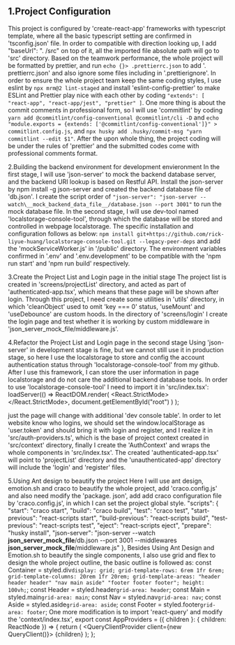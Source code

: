 ## 1.Project Configuration

This project is configured by 'create-react-app' frameworks with typescript template, where all the basic typescript
setting are confirmed in 'tsconfig.json' file. In order to compatible with direction looking up, I add "baseUrl": ".
/src" on top of it, all the imported file absolute path will go to 'src' directory. Based on the teamwork
performance, the whole project will be formatted by prettier, and run `echo {}> .prettierrc.json` to add '.
prettierrc.json' and also ignore some files including in '.prettierignore'. In order to ensure the whole project
team keep the same coding styles, I use eslint by `npx mrm@2 lint-staged` and install 'eslint-config-prettier' to
make ESLint and Prettier play nice with each other by coding `"extends": [ "react-app", "react-app/jest", "prettier" ]`.
One more thing is about the commit comments in professional form, so I will use 'commitlint' by coding `yarn add @commitlint/config-conventional @commitlint/cli -D` and `echo "module.exports = {extends: ['@commitlint/config-conventional']}" > commitlint.config.js`, and `npx husky add .husky/commit-msg "yarn commitlint --edit $1"`. After the upon whole thing, the project coding will be under the rules of 'prettier' and the submitted
codes come with professional comments format.

2.Building the backend environment for development envieronment
In the first stage, I will use 'json-server' to mock the backend database server, and the backend URI lookup is
based on Restful API. Install the json-server by npm install -g json-server and created the backend database file of
'db.json'. I create the script order of `"json-server": "json-server --watch\__mock_backend_data_file__/database.json --port 3001"` to run the mock database file.
In the second stage, I will use dev-tool named 'localstorage-console-tool', through which the database will be
stored and controlled in webpage localstorage. The specific installation and configuration follows as below: `npm install git+https://github.com/rick-liyue-huang/localstorage-console-tool.git --legacy-peer-deps` and add the
'mockServiceWorker.js' in '/public' directory. The environment variables confirmed in '.env' and '.env.development'
to be compatible with the 'npm run start' and 'npm run build' respectively.

3.Create the Project List and Login page in the initial stage
The project list is created in 'screens/projectList' directory, and acted as part of 'authenticated-app.tsx', which means that these page will be shown after login. Through this project, I need create some utilities in 'utils' directory, in which 'cleanObject' used to omit 'key === 0' status, 'useMount' and 'useDebounce' are custom hoods. In the directory of 'screens/login' I create the login page and test whether it is working by custom middleware in 'json_server_mock_file/middleware.js'.

4.Refactor the Project List and Login page in the second stage
Using 'json-server' in development stage is fine, but we cannot still use it in production stage, so here I use the localstorage to store and config the account authentication status through 'localstorage-console-tool' from my github. After I use this framework, I can store the user information in page localstorage and do not care the additional backend database tools.
In order to use 'localstorage-console-tool' I need to import it in 'src/index.tsx':
loadServer(() =>
ReactDOM.render(
<React.StrictMode>
<AppProviders>
<DevTools />
<App />
</AppProviders>
</React.StrictMode>,
document.getElementById("root")
)
);

just the page will change with additional 'dev console table'.
In order to let website know who logins, we should set the window.localStorage as 'user.token' and should bring it with login and register, and I realize it in 'src/auth-providers.ts', which is the base of project context created in 'src/context' directory, finally I create the 'AuthContext' and wraps the whole components in 'src/index.tsx'. The created 'authenticated-app.tsx' will point to 'projectList' directory and the 'unauthenticated-app' directory will include the 'login' and 'register' files.

5.Using Ant design to beautify the project
Here I will use ant design, emotion.sh and craco to beautify the whole project, add 'craco.config.js' and also need modify the 'package. json', add add craco configuration file by 'craco.config.js', in which I can set the project global style.
"scripts": {
"start": "craco start",
"build": "craco build",
"test": "craco test",
"start-previous": "react-scripts start",
"build-previous": "react-scripts build",
"test-previous": "react-scripts test",
"eject": "react-scripts eject",
"prepare": "husky install",
"json-server": "json-server --watch **json_server_mock_file**/db.json --port 3001 --middlewares **json_server_mock_file**/middleware.js"
},
Besides Using Ant Design and Emotion.sh to beautify the single components, I also use grid and flex to design the whole project outline, the basic outline is followed as:
const Container = styled.div`display: grid; grid-template-rows: 6rem 1fr 6rem; grid-template-columns: 20rem 1fr 20rem; grid-template-areas: "header header header" "nav main aside" "footer footer footer"; height: 100vh;`;
const Header = styled.header`grid-area: header`;
const Main = styled.main`grid-area: main`;
const Nav = styled.nav`grid-area: nav`;
const Aside = styled.aside`grid-area: aside`;
const Footer = styled.footer`grid-area: footer`;
One more modification is to import 'react-query' and modify the 'context/index.tsx',
export const AppProviders = ({ children }: { children: ReactNode }) => {
return (
<QueryClientProvider client={new QueryClient()}>
<AuthProvider>{children}</AuthProvider>
</QueryClientProvider>
);
};
